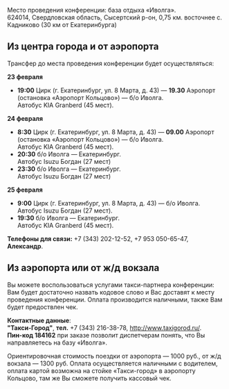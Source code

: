 Место проведения конференции: база отдыха «Иволга».  
624014, Свердловская область, Сысертский р-он, 0,75 км. восточнее с. Кадниково (30 км от Екатеринбурга)


## Из центра города и от аэропорта

Трансфер до места проведения конференции будет осуществляться:

**23 февраля**  
- **19:00** Цирк (г. Екатеринбург, ул. 8 Марта, д. 43) —
  **19.30** Аэропорт (остановка «Аэропорт Кольцово») — б/о Иволга.  
  Автобус KIA Granberd (45 мест).

**24 февраля**  
- **8:30** Цирк (г. Екатеринбург,  ул. 8 Марта, д. 43) —
  **09.00** Аэропорт (остановка «Аэропорт Кольцово») —  б/о Иволга.  
  Автобус KIA Granberd (45 мест).
- **20:30** б/о Иволга — Екатеринбург.  
  Автобус Isuzu Богдан (27 мест)  
- **23:30** б/о Иволга — Екатеринбург.  
  Автобус Isuzu Богдан (27 мест) 

**25 февраля**  
- **9:00** Цирк (г. Екатеринбург, ул. 8 Марта, д. 43) — б/о Иволга.  
  Автобус Isuzu Богдан (27 мест).
- **19:30** б/о Иволга — Екатеринбург.  
  Автобус KIA Granberd (45 мест).

**Телефоны для связи:** +7 (343) 202-12-52, +7 953 050-65-47, **Александр**.

## Из аэропорта или от ж/д вокзала
Вы можете воспользоваться услугами такси-партнера конференции: Вам будет достаточно назвать кодовое слово и Вас доставят к месту проведения конференции. Оплата производится наличными, также Вам будет предоствлен чек.

**Контактные данные**:  
**"Такси-Город"**, **тел.** +7 (343) 216-38-78, http://www.taxigorod.ru/.  
**Пин-код 184162** при заказе позволит  диспетчерам понять, что Вы направляетесь на базу «Иволга». 

Ориентировочная стоимость поездки от аэропорта — 1000 руб., от ж/д вокзала — 1300 руб. Оплата осуществляется наличными с водителем, оплата картой возможна на стойке «Такси-город» в аэропорту Кольцово, там же Вы сможете получить кассовый чек.

